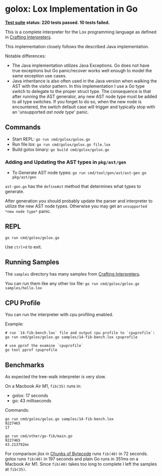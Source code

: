 
# golox: Lox Implementation in Go

**[Test suite](https://github.com/munificent/craftinginterpreters#testing-your-implementation)
status: 220 tests passed. 10 tests failed.**

This is a complete interpreter for the Lox programming language as defined in
[Crafting Interpreters](https://craftinginterpreters.com/a-tree-walk-interpreter.html).

This implementation closely follows the described Java implementation.

Notable differences:

- The Java implementation utilizes Java Exceptions. Go does not have true
  exceptions but Go panic/recover works well enough to model the same exception
  use cases.
- Java inheritance is also often used in the Java version when walking the AST
  with the visitor pattern. In this implementation I use a Go type switch to
  delegate to the proper struct type. The consequence is that after running the
  AST generator, any new AST node type must be added to all type switches. If
  you forget to do so, when the new node is encountered, the switch default
  case will trigger and typically stop with an 'unsupported *ast node type*'
  panic.

## Commands

- Start REPL: `go run cmd/golox/golox.go`
- Run file.lox: `go run cmd/golox/golox.go file.lox`
- Build golox binary: `go build cmd/golox/golox.go`

### Adding and Updating the AST types in `pkg/ast/gen`

- To Generate AST node types: `go run cmd/tool/gen/ast/ast-gen.go pkg/ast/gen`

`ast-gen.go` has the `defineAst` method that determines what types to generate.

After generation you should probably update the parser and interpreter to
utilize the new AST node types. Otherwise you may get an `unsupported
*new node type*` panic.

## REPL

`go run cmd/golox/golox.go`

Use `ctrl+d` to exit.

## Running Samples

The `samples` directory has many samples from
[Crafting Interpreters](https://craftinginterpreters.com/contents.html).

You can run them like any other lox file: `go run cmd/golox/golox.go samples/hello.lox`

## CPU Profile

You can run the interpreter with cpu profiling enabled.

Example:

```
# run `14-fib-bench.lox` file and output cpu profile to `cpuprofile`:
go run cmd/golox/golox.go samples/14-fib-bench.lox cpuprofile

# use pprof the examine `cpuprofile`
go tool pprof cpuprofile
```

## Benchmarks

As expected the tree-walk interpreter is very slow.

On a Macbook Air M1, `fib(35)` runs in:

- golox: 17 seconds
- go: 43 milliseconds

Commands:

```
go run cmd/golox/golox.go samples/14-fib-bench.lox
9227465
17
```

```
go run cmd/other/go-fib/main.go
9227465
43.213792ms
```

For comparison jlox in [Chunks of Bytecode](https://craftinginterpreters.com/chunks-of-bytecode.html)
runs `fib(40)` in 72 seconds. golox runs `fib(40)` in 197 seconds and plain Go
runs in 351ms on a Macbook Air M1. Since `fib(40)` takes too long to complete I
left the samples at `fib(35)`.

